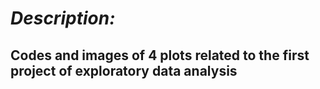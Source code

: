 # *Description:*<br/>
## Codes and images of 4 plots related to the first project of exploratory data analysis<br/>




























